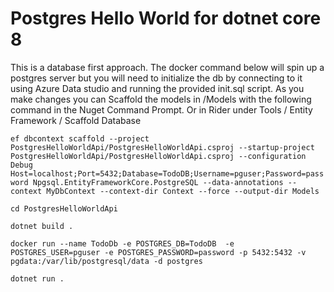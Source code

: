 # Postgres Hello World for dotnet core 8

This is a database first approach. The docker command below will spin up a postgres server but you will need to initialize the db by connecting to it using Azure Data studio and running the provided init.sql script. As you make changes you can Scaffold the models in /Models with the following command in the Nuget Command Prompt. Or in Rider under Tools / Entity Framework / Scaffold Database

`ef dbcontext scaffold --project PostgresHelloWorldApi/PostgresHelloWorldApi.csproj --startup-project PostgresHelloWorldApi/PostgresHelloWorldApi.csproj --configuration Debug Host=localhost;Port=5432;Database=TodoDB;Username=pguser;Password=password Npgsql.EntityFrameworkCore.PostgreSQL --data-annotations --context MyDbContext --context-dir Context --force --output-dir Models`


`cd PostgresHelloWorldApi`


`dotnet build .`


`docker run --name TodoDb -e POSTGRES_DB=TodoDB  -e POSTGRES_USER=pguser -e POSTGRES_PASSWORD=password -p 5432:5432 -v pgdata:/var/lib/postgresql/data -d postgres`


`dotnet run .`